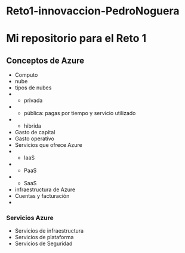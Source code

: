 ﻿# Reto1-innovaccion-PedroNoguera
# Mi repositorio para el Reto 1
## Conceptos de Azure
- Computo
- nube
- tipos de nubes
- - privada
- - pública: pagas por tiempo y servicio utilizado
- - hibrida
- Gasto de capital
- Gasto operativo
- Servicios que ofrece Azure
- - IaaS
- - PaaS
- - SaaS
- infraestructura de Azure
- Cuentas y facturación
- 
### Servicios Azure
- Servicios de infraestructura
- Servicios de plataforma
- Servicios de Seguridad
